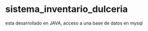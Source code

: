 sistema_inventario_dulceria
===========================

esta desarrollado en JAVA, acceso a una base de datos en mysql